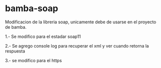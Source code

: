 # bamba-soap

Modificacion de la libreria soap, unicamente debe de usarse en el proyecto de bamba.

1.- Se modifico para el estadar soap11

2.- Se agrego console log para recuperar el xml y ver cuando retorna la respuesta

3.- se modifico para el https
